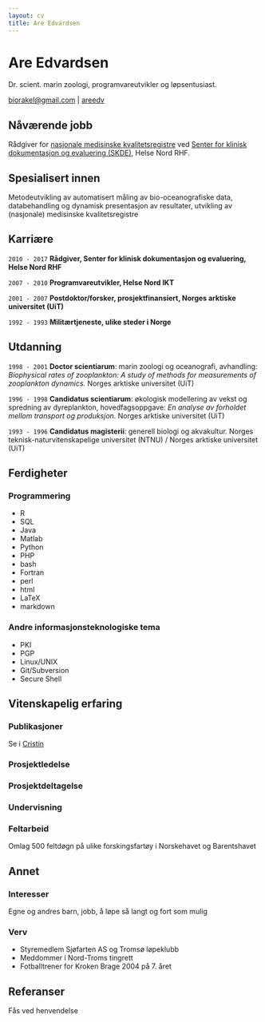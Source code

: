 ```yaml
---
layout: cv
title: Are Edvardsen
---
```

# Are Edvardsen
Dr. scient. marin zoologi, programvareutvikler og løpsentusiast.

<div id="webaddress">
<i class="fa fa-envelope"></i> <a href="mailto:biorakel@gmail.com">biorakel@gmail.com</a>
|
<i class="fa fa-github"></i> <a href="http://github.com/areedv">areedv</a>
</div>


## Nåværende jobb

Rådgiver for [nasjonale medisinske kvalitetsregistre](https://www.kvalitetsregistre.no/) ved [Senter for klinisk
dokumentasjon og evaluering (SKDE)](https://helse-nord.no/skde), Helse Nord RHF.

## Spesialisert innen

Metodeutvikling av automatisert måling av bio-oceanografiske data,
databehandling og dynamisk presentasjon av resultater, utvikling av (nasjonale)
medisinske kvalitetsregistre 


## Karriære

`2010 - 2017`
__Rådgiver, Senter for klinisk dokumentasjon og evaluering, Helse Nord RHF__

`2007 - 2010`
__Programvareutvikler, Helse Nord IKT__

`2001 - 2007`
__Postdoktor/forsker, prosjektfinansiert, Norges arktiske universitet (UiT)__

`1992 - 1993`
__Militærtjeneste, ulike steder i Norge__


## Utdanning

`1998 - 2001`
__Doctor scientiarum__: marin zoologi og oceanografi, avhandling: _Biophysical
rates of zooplankton: A study of methods for measurements of zooplankton
dynamics._ Norges arktiske universitet (UiT)

`1996 - 1998`
__Candidatus scientiarum__: økologisk modellering av vekst og spredning av
dyreplankton, hovedfagsoppgave: _En analyse av forholdet mellom transport og
produksjon_. Norges arktiske universitet (UiT)

`1993 - 1996`
__Candidatus magisterii__: generell biologi og akvakultur. Norges
teknisk-naturvitenskapelige universitet (NTNU) / Norges arktiske universitet
(UiT)


## Ferdigheter

### Programmering
* R
* SQL
* Java
* Matlab
* Python
* PHP
* bash
* Fortran
* perl
* html
* LaTeX
* markdown

### Andre informasjonsteknologiske tema
* PKI
* PGP
* Linux/UNIX
* Git/Subversion
* Secure Shell


## Vitenskapelig erfaring

### Publikasjoner

Se i [Cristin](https://www.cristin.no/as/WebObjects/cristin.woa/wa/fres?sort=ar&pnr=58017&la=no&action=sok)

### Prosjektledelse

### Prosjektdeltagelse

### Undervisning

### Feltarbeid

Omlag 500 feltdøgn på ulike forskingsfartøy i Norskehavet og Barentshavet 

## Annet

### Interesser

Egne og andres barn, jobb, å løpe så langt og fort som mulig

### Verv

* Styremedlem Sjøfarten AS og Tromsø løpeklubb
* Meddommer i Nord-Troms tingrett
* Fotballtrener for Kroken Brage 2004 på 7. året

## Referanser

Fås ved henvendelse
<!-- ### Footer

Last updated: Jan 2017 -->


